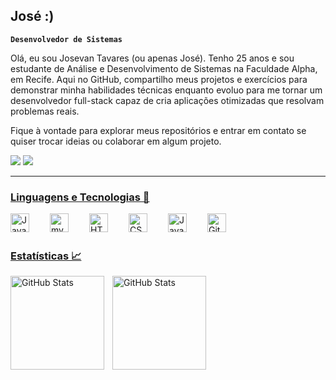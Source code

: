 ## José :)
**`Desenvolvedor de Sistemas`**

Olá, eu sou Josevan Tavares (ou apenas José). Tenho 25 anos e sou estudante de Análise e Desenvolvimento de Sistemas na Faculdade Alpha, em Recife. Aqui no GitHub, compartilho meus projetos e exercícios para demonstrar minha habilidades técnicas enquanto evoluo para me tornar um desenvolvedor full-stack capaz de cria aplicações otimizadas que resolvam problemas reais.

Fique à vontade para explorar meus repositórios e entrar em contato se quiser trocar ideias ou colaborar em algum projeto.

 <a href = "mailto:tavaresjsvn@gmail.com"><img src="https://img.shields.io/badge/-Gmail-%23333?style=for-the-badge&logo=gmail&logoColor=red" target="_blank"></a>
<a href="www.linkedin.com/in/josevan-tavares" target="_blank"><img src="https://img.shields.io/badge/-LinkedIn-%230077B5?style=for-the-badge&logo=linkedin&logoColor=white" target="_blank">

---
### Linguagens e Tecnologias 💾

<img
  align="left"
  alt="Java"
  title="Java"
  width="30px"
  style="padding-right: 30px;"
  src="https://cdn.jsdelivr.net/gh/devicons/devicon@latest/icons/java/java-original.svg" />
          
<img 
  align="left"
  alt="mySQL"
  title="mySQL"
  width="30px"
  style="padding-right: 30px;"
  src="https://cdn.jsdelivr.net/gh/devicons/devicon@latest/icons/azuresqldatabase/azuresqldatabase-original.svg" />

 <img 
  align="left"
  alt="HTML"
  title="HTML"
  width="30px"
  style="padding-right: 30px;"
  src="https://cdn.jsdelivr.net/gh/devicons/devicon@latest/icons/html5/html5-original.svg" /> 

 <img 
  align="left"
  alt="CSS"
  title="CSS"
  width="30px"
  style="padding-right: 30px;"
  src="https://cdn.jsdelivr.net/gh/devicons/devicon@latest/icons/css3/css3-original.svg" />

<img 
  align="left"
  alt="JavaScript"
  title="JavaScript"
  width="30px"
  style="padding-right: 30px;"
  src="https://cdn.jsdelivr.net/gh/devicons/devicon@latest/icons/javascript/javascript-original.svg" />

<img 
  align="left"
  alt="Git"
  title="Git"
  width="30px"
  style="padding-right: 30px;"
  src="https://cdn.jsdelivr.net/gh/devicons/devicon@latest/icons/git/git-original.svg" />

<br>
<br>

### Estatísticas 📈

<img 
  align="left"
  alt="GitHub Stats"
  height=150
  style="padding-right: 10px;"
  src="https://github-readme-stats.vercel.app/api?username=tavaresjsvn&show_icons=true&theme=tokyonight&include_all_commits=true&locale=pt-br"
/>

<img 
  align="left"
  alt="GitHub Stats"
  height=150
  style="padding-right: 10px;"
  src="https://github-readme-stats.vercel.app/api/top-langs/?username=tavaresjsvn&theme=tokyonight&layout=compact&custom_title=Tecnologias"
/>
